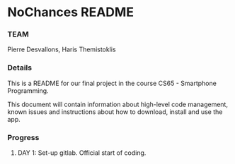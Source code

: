 # NoChances README

### TEAM
Pierre Desvallons, Haris Themistoklis

### Details
This is a README for our final project in the course CS65 - Smartphone Programming.

This document will contain information about high-level code management, known issues and instructions about how to download, install and use the app.

### Progress
1. DAY 1: Set-up gitlab. Official start of coding.
